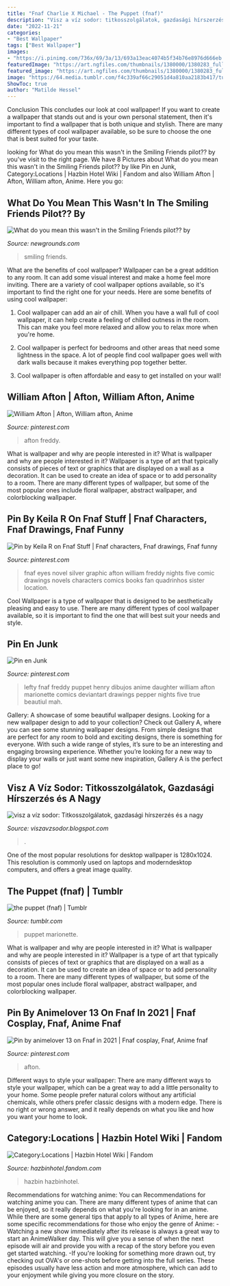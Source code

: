 ```yaml
---
title: "Fnaf Charlie X Michael - The Puppet (fnaf)"
description: "Visz a víz sodor: titkosszolgálatok, gazdasági hírszerzés és a nagy"
date: "2022-11-21"
categories:
- "Best Wallpaper"
tags: ["Best Wallpaper"]
images:
- "https://i.pinimg.com/736x/69/3a/13/693a13eac4074b5f34b76e8976d666eb.jpg"
featuredImage: "https://art.ngfiles.com/thumbnails/1380000/1380283_full.png?f1596923275"
featured_image: "https://art.ngfiles.com/thumbnails/1380000/1380283_full.png?f1596923275"
image: "https://64.media.tumblr.com/f4c339af66c29051d4a810aa2183b417/tumblr_inline_psv2k5sUfA1svzeiq_400.gifv"
ShowToc: true
author: "Matilde Hessel"
---
```



Conclusion
This concludes our look at cool wallpaper! If you want to create a wallpaper that stands out and is your own personal statement, then it's important to find a wallpaper that is both unique and stylish. There are many different types of cool wallpaper available, so be sure to choose the one that is best suited for your taste.

	

		
looking for What do you mean this wasn&#039;t in the Smiling Friends pilot?? by you've visit to the right page. We have 8 Pictures about What do you mean this wasn&#039;t in the Smiling Friends pilot?? by like Pin en Junk, Category:Locations | Hazbin Hotel Wiki | Fandom and also William Afton | Afton, William afton, Anime. Here you go:
		
    
## What Do You Mean This Wasn&#039;t In The Smiling Friends Pilot?? By

<img loading=lazy src="https://art.ngfiles.com/thumbnails/1380000/1380283_full.png?f1596923275" onerror="this.onerror=null;this.src='https://tse3.mm.bing.net/th?id=OIP.YXsMZ0KU08kGOgwbiGSMPQAAAA&amp;pid=15.1';" alt="What do you mean this wasn&#039;t in the Smiling Friends pilot?? by">

_Source: newgrounds.com_

>smiling friends. 

	

What are the benefits of cool wallpaper?
Wallpaper can be a great addition to any room. It can add some visual interest and make a home feel more inviting. There are a variety of cool wallpaper options available, so it's important to find the right one for your needs. Here are some benefits of using cool wallpaper: 
1. Cool wallpaper can add an air of chill. When you have a wall full of cool wallpaper, it can help create a feeling of chilled outness in the room. This can make you feel more relaxed and allow you to relax more when you're home. 

2. Cool wallpaper is perfect for bedrooms and other areas that need some lightness in the space. A lot of people find cool wallpaper goes well with dark walls because it makes everything pop together better. 

3. Cool wallpaper is often affordable and easy to get installed on your wall!

    
## William Afton | Afton, William Afton, Anime

<img loading=lazy src="https://i.pinimg.com/736x/69/3a/13/693a13eac4074b5f34b76e8976d666eb.jpg" onerror="this.onerror=null;this.src='https://tse1.mm.bing.net/th?id=OIP.0beEHZowTkAnUHgvfYjuBgHaJV&amp;pid=15.1';" alt="William Afton | Afton, William afton, Anime">

_Source: pinterest.com_

>afton freddy. 

	

What is wallpaper and why are people interested in it?
What is wallpaper and why are people interested in it?
Wallpaper is a type of art that typically consists of pieces of text or graphics that are displayed on a wall as a decoration. It can be used to create an idea of space or to add personality to a room. There are many different types of wallpaper, but some of the most popular ones include floral wallpaper, abstract wallpaper, and colorblocking wallpaper.

    
## Pin By Keila R On Fnaf Stuff | Fnaf Characters, Fnaf Drawings, Fnaf Funny

<img loading=lazy src="https://i.pinimg.com/736x/4d/3b/56/4d3b56984718cf20783214cf877b42d5.jpg" onerror="this.onerror=null;this.src='https://tse2.mm.bing.net/th?id=OIP._151xxv8SVOxOxhBPeYpkQHaK7&amp;pid=15.1';" alt="Pin by Keila R on Fnaf Stuff | Fnaf characters, Fnaf drawings, Fnaf funny">

_Source: pinterest.com_

>fnaf eyes novel silver graphic afton william freddy nights five comic drawings novels characters comics books fan quadrinhos sister location. 

	

Cool Wallpaper is a type of wallpaper that is designed to be aesthetically pleasing and easy to use. There are many different types of cool wallpaper available, so it is important to find the one that will best suit your needs and style.

    
## Pin En Junk

<img loading=lazy src="https://i.pinimg.com/736x/ef/42/e3/ef42e3b3fffa8110ae813e22d98fc170.jpg" onerror="this.onerror=null;this.src='https://tse1.mm.bing.net/th?id=OIP.14dUi2jpICKX1fk1nYGPqAHaKE&amp;pid=15.1';" alt="Pin en Junk">

_Source: pinterest.com_

>lefty fnaf freddy puppet henry dibujos anime daughter william afton marionette comics deviantart drawings pepper nights five true beautiul mah. 

	

Gallery: A showcase of some beautiful wallpaper designs.
Looking for a new wallpaper design to add to your collection? Check out Gallery A, where you can see some stunning wallpaper designs. From simple designs that are perfect for any room to bold and exciting designs, there is something for everyone. With such a wide range of styles, it’s sure to be an interesting and engaging browsing experience. Whether you’re looking for a new way to display your walls or just want some new inspiration, Gallery A is the perfect place to go!





	
	
    
## Visz A Víz Sodor: Titkosszolgálatok, Gazdasági Hírszerzés és A Nagy

<img loading=lazy src="https://m.cdn.blog.hu/to/tozsdemamor/image/műtő.jpg" onerror="this.onerror=null;this.src='https://tse2.mm.bing.net/th?id=OIP.4E8oStWXdFnIZTPVUw94mQHaLH&amp;pid=15.1';" alt="visz a víz sodor: Titkosszolgálatok, gazdasági hírszerzés és a nagy">

_Source: viszavzsodor.blogspot.com_

>. 

	

One of the most popular resolutions for desktop wallpaper is 1280x1024. This resolution is commonly used on laptops and moderndesktop computers, and offers a great image quality.

    
## The Puppet (fnaf) | Tumblr

<img loading=lazy src="https://64.media.tumblr.com/f4c339af66c29051d4a810aa2183b417/tumblr_inline_psv2k5sUfA1svzeiq_400.gifv" onerror="this.onerror=null;this.src='https://tse1.mm.bing.net/th?id=OIP.X71fF2pgWaeIltKCFPayxwAAAA&amp;pid=15.1';" alt="the puppet (fnaf) | Tumblr">

_Source: tumblr.com_

>puppet marionette. 

	

What is wallpaper and why are people interested in it?
What is wallpaper and why are people interested in it?
Wallpaper is a type of art that typically consists of pieces of text or graphics that are displayed on a wall as a decoration. It can be used to create an idea of space or to add personality to a room. There are many different types of wallpaper, but some of the most popular ones include floral wallpaper, abstract wallpaper, and colorblocking wallpaper.

    
## Pin By Animelover 13 On Fnaf In 2021 | Fnaf Cosplay, Fnaf, Anime Fnaf

<img loading=lazy src="https://i.pinimg.com/736x/e9/4b/e1/e94be1e4a8b8d1a97524afd1615d2ec3.jpg" onerror="this.onerror=null;this.src='https://tse1.mm.bing.net/th?id=OIP.tpDqZ92baw9oiHdMHOHkdwHaNK&amp;pid=15.1';" alt="Pin by animelover 13 on Fnaf in 2021 | Fnaf cosplay, Fnaf, Anime fnaf">

_Source: pinterest.com_

>afton. 

	

Different ways to style your wallpaper:
There are many different ways to style your wallpaper, which can be a great way to add a little personality to your home. Some people prefer natural colors without any artificial chemicals, while others prefer classic designs with a modern edge. There is no right or wrong answer, and it really depends on what you like and how you want your home to look.

    
## Category:Locations | Hazbin Hotel Wiki | Fandom

<img loading=lazy src="https://vignette.wikia.nocookie.net/hazbinhotel/images/3/3c/Happy_Hotel_2.0.jpg/revision/latest/scale-to-width-down/2000?cb=20191102030703" onerror="this.onerror=null;this.src='https://tse2.mm.bing.net/th?id=OIP.W2A5vno4oBcO_RLQo1gNywHaLH&amp;pid=15.1';" alt="Category:Locations | Hazbin Hotel Wiki | Fandom">

_Source: hazbinhotel.fandom.com_

>hazbin hazbinhotel. 

	

Recommendations for watching anime: You can
Recommendations for watching anime you can. There are many different types of anime that can be enjoyed, so it really depends on what you're looking for in an anime. While there are some general tips that apply to all types of Anime, here are some specific recommendations for those who enjoy the genre of Anime: 
-Watching a new show immediately after its release is always a great way to start an AnimeWalker day. This will give you a sense of when the next episode will air and provide you with a recap of the story before you even get started watching. 
-If you're looking for something more drawn out, try checking out OVA's or one-shots before getting into the full series. These episodes usually have less action and more atmosphere, which can add to your enjoyment while giving you more closure on the story.

